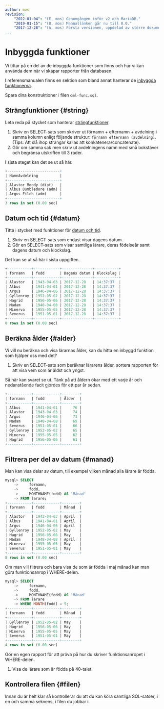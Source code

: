 ```yaml
---
author: mos
revision:
    "2022-01-04": "(E, mos) Genomgången inför v2 och MariaDB."
    "2019-01-15": "(B, mos) Manuallänken går nu till 8.0."
    "2017-12-28": "(A, mos) Första versionen, uppdelad av större dokument."
...
```

Inbyggda funktioner
==================================

Vi tittar på en del av de inbyggda funktioner som finns och hur vi kan använda dem när vi skapar rapporter från databasen.

I referensmanualen finns en sektion som bland annat hanterar de [inbyggda funktionerna](https://mariadb.com/kb/en/built-in-functions/).

Spara dina konstruktioner i filen `dml-func.sql`.



Strängfunktioner {#string}
----------------------------------

Leta reda på stycket som hanterar [strängfunktioner](https://mariadb.com/kb/en/string-functions/).

1. Skriv en SELECT-sats som skriver ut förnamn + efternamn + avdelning i samma kolumn enligt följande struktur: `förnamn efternamn (avdelning)`. (Tips: Att slå ihop strängar kallas att konkatenera/concatenate).
2. Gör om samma sak men skriv ut avdelningens namn med små bokstäver och begränsa utskriften till 3 rader.

I sista steget kan det se ut så här.

```sql
+------------------------+
| NamnAvdelning          |
+------------------------+
| Alastor Moody (dipt)   |
| Albus Dumbledore (adm) |
| Argus Filch (adm)      |
+------------------------+
3 rows in set (0.00 sec)
```



Datum och tid {#datum}
----------------------------------

Titta i stycket med funktioner för [datum och tid](https://mariadb.com/kb/en/date-time-functions/).

1. Skriv en SELECT-sats som endast visar dagens datum.
2. Gör en SELECT-sats som visar samtliga lärare, deras födelseår samt dagens datum och klockslag.

Det kan se ut så här i sista uppgiften.

```sql
+-----------+------------+--------------+-----------+
| fornamn   | fodd       | Dagens datum | Klockslag |
+-----------+------------+--------------+-----------+
| Alastor   | 1943-04-03 | 2017-12-28   | 14:37:37  |
| Albus     | 1941-04-01 | 2017-12-28   | 14:37:37  |
| Argus     | 1946-04-06 | 2017-12-28   | 14:37:37  |
| Gyllenroy | 1952-05-02 | 2017-12-28   | 14:37:37  |
| Hagrid    | 1956-05-06 | 2017-12-28   | 14:37:37  |
| Madam     | 1948-04-08 | 2017-12-28   | 14:37:37  |
| Minerva   | 1955-05-05 | 2017-12-28   | 14:37:37  |
| Severus   | 1951-05-01 | 2017-12-28   | 14:37:37  |
+-----------+------------+--------------+-----------+
8 rows in set (0.00 sec)
```



Beräkna ålder {#alder}
----------------------------------

Vi vill nu beräkna och visa lärarnas ålder, kan du hitta en inbyggd funktion som hjälper oss med det?

1. Skriv en SELECT-sats som beräknar lärarens ålder, sortera rapporten för att visa vem som är äldst och yngst.

Så här kan svaret se ut. Tänk på att åldern ökar med ett varje år och nedanstående facit gjordes för ett par år sedan.

```sql
+-----------+------------+--------+
| fornamn   | fodd       | Ålder  |
+-----------+------------+--------+
| Albus     | 1941-04-01 |     76 |
| Alastor   | 1943-04-03 |     74 |
| Argus     | 1946-04-06 |     71 |
| Madam     | 1948-04-08 |     69 |
| Severus   | 1951-05-01 |     66 |
| Gyllenroy | 1952-05-02 |     65 |
| Minerva   | 1955-05-05 |     62 |
| Hagrid    | 1956-05-06 |     61 |
+-----------+------------+--------+
```



Filtrera per del av datum {#manad}
----------------------------------

Man kan visa delar av datum, till exempel vilken månad alla lärare är födda.

```sql
mysql> SELECT
    ->     fornamn,
    ->     fodd,
    ->     MONTHNAME(fodd) AS 'Månad'
    -> FROM larare;
+-----------+------------+--------+
| fornamn   | fodd       | Månad  |
+-----------+------------+--------+
| Alastor   | 1943-04-03 | April  |
| Albus     | 1941-04-01 | April  |
| Argus     | 1946-04-06 | April  |
| Gyllenroy | 1952-05-02 | May    |
| Hagrid    | 1956-05-06 | May    |
| Madam     | 1948-04-08 | April  |
| Minerva   | 1955-05-05 | May    |
| Severus   | 1951-05-01 | May    |
+-----------+------------+--------+
8 rows in set (0.00 sec)
```

Om man vill filtrera och bara visa de som är födda i maj månad kan man göra funktionsanrop i WHERE-delen.

```sql
mysql> SELECT
    ->     fornamn,
    ->     fodd,
    ->     MONTHNAME(fodd) AS 'Månad'
    -> FROM larare
    -> WHERE MONTH(fodd) = 5;
+-----------+------------+--------+
| fornamn   | fodd       | Månad  |
+-----------+------------+--------+
| Gyllenroy | 1952-05-02 | May    |
| Hagrid    | 1956-05-06 | May    |
| Minerva   | 1955-05-05 | May    |
| Severus   | 1951-05-01 | May    |
+-----------+------------+--------+
4 rows in set (0.00 sec)
```

Gör en egen rapport för att pröva på hur du skriver funktionsanropet i WHERE-delen.

1. Visa de lärare som är födda på 40-talet.



Kontrollera filen {#filen}
----------------------------------

Innan du är helt klar så kontrollerar du att du kan köra samtliga SQL-satser, i en och samma sekvens, i filen du jobbar i.
